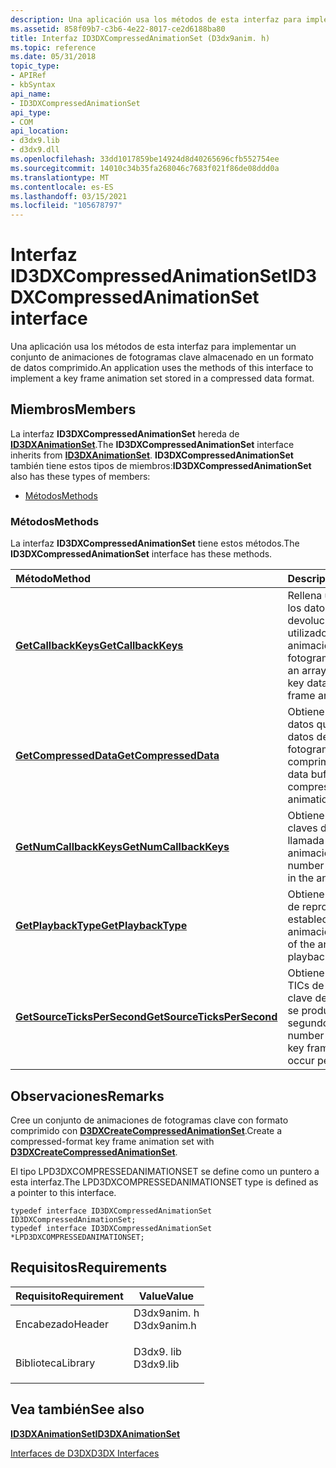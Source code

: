 ```yaml
---
description: Una aplicación usa los métodos de esta interfaz para implementar un conjunto de animaciones de fotogramas clave almacenado en un formato de datos comprimido.
ms.assetid: 858f09b7-c3b6-4e22-8017-ce2d6188ba80
title: Interfaz ID3DXCompressedAnimationSet (D3dx9anim. h)
ms.topic: reference
ms.date: 05/31/2018
topic_type:
- APIRef
- kbSyntax
api_name:
- ID3DXCompressedAnimationSet
api_type:
- COM
api_location:
- d3dx9.lib
- d3dx9.dll
ms.openlocfilehash: 33dd1017859be14924d8d40265696cfb552754ee
ms.sourcegitcommit: 14010c34b35fa268046c7683f021f86de08ddd0a
ms.translationtype: MT
ms.contentlocale: es-ES
ms.lasthandoff: 03/15/2021
ms.locfileid: "105678797"
---
```

# <a name="id3dxcompressedanimationset-interface"></a><span data-ttu-id="a6d35-103">Interfaz ID3DXCompressedAnimationSet</span><span class="sxs-lookup"><span data-stu-id="a6d35-103">ID3DXCompressedAnimationSet interface</span></span>

<span data-ttu-id="a6d35-104">Una aplicación usa los métodos de esta interfaz para implementar un conjunto de animaciones de fotogramas clave almacenado en un formato de datos comprimido.</span><span class="sxs-lookup"><span data-stu-id="a6d35-104">An application uses the methods of this interface to implement a key frame animation set stored in a compressed data format.</span></span>

## <a name="members"></a><span data-ttu-id="a6d35-105">Miembros</span><span class="sxs-lookup"><span data-stu-id="a6d35-105">Members</span></span>

<span data-ttu-id="a6d35-106">La interfaz **ID3DXCompressedAnimationSet** hereda de [**ID3DXAnimationSet**](id3dxanimationset.md).</span><span class="sxs-lookup"><span data-stu-id="a6d35-106">The **ID3DXCompressedAnimationSet** interface inherits from [**ID3DXAnimationSet**](id3dxanimationset.md).</span></span> <span data-ttu-id="a6d35-107">**ID3DXCompressedAnimationSet** también tiene estos tipos de miembros:</span><span class="sxs-lookup"><span data-stu-id="a6d35-107">**ID3DXCompressedAnimationSet** also has these types of members:</span></span>

-   [<span data-ttu-id="a6d35-108">Métodos</span><span class="sxs-lookup"><span data-stu-id="a6d35-108">Methods</span></span>](#methods)

### <a name="methods"></a><span data-ttu-id="a6d35-109">Métodos</span><span class="sxs-lookup"><span data-stu-id="a6d35-109">Methods</span></span>

<span data-ttu-id="a6d35-110">La interfaz **ID3DXCompressedAnimationSet** tiene estos métodos.</span><span class="sxs-lookup"><span data-stu-id="a6d35-110">The **ID3DXCompressedAnimationSet** interface has these methods.</span></span>



| <span data-ttu-id="a6d35-111">Método</span><span class="sxs-lookup"><span data-stu-id="a6d35-111">Method</span></span>                                                                                  | <span data-ttu-id="a6d35-112">Descripción</span><span class="sxs-lookup"><span data-stu-id="a6d35-112">Description</span></span>                                                                      |
|:----------------------------------------------------------------------------------------|:---------------------------------------------------------------------------------|
| [<span data-ttu-id="a6d35-113">**GetCallbackKeys**</span><span class="sxs-lookup"><span data-stu-id="a6d35-113">**GetCallbackKeys**</span></span>](id3dxcompressedanimationset--getcallbackkeys.md)                 | <span data-ttu-id="a6d35-114">Rellena una matriz con los datos de clave de devolución de llamada utilizados para la animación de fotogramas clave.</span><span class="sxs-lookup"><span data-stu-id="a6d35-114">Fills an array with callback key data used for key frame animation.</span></span><br/>   |
| [<span data-ttu-id="a6d35-115">**GetCompressedData**</span><span class="sxs-lookup"><span data-stu-id="a6d35-115">**GetCompressedData**</span></span>](id3dxcompressedanimationset--getcompresseddata.md)             | <span data-ttu-id="a6d35-116">Obtiene el búfer de datos que almacena los datos de animación de fotogramas clave comprimidos.</span><span class="sxs-lookup"><span data-stu-id="a6d35-116">Gets the data buffer that stores compressed key frame animation data.</span></span><br/> |
| [<span data-ttu-id="a6d35-117">**GetNumCallbackKeys**</span><span class="sxs-lookup"><span data-stu-id="a6d35-117">**GetNumCallbackKeys**</span></span>](id3dxcompressedanimationset--getnumcallbackkeys.md)           | <span data-ttu-id="a6d35-118">Obtiene el número de claves de devolución de llamada del conjunto de animaciones.</span><span class="sxs-lookup"><span data-stu-id="a6d35-118">Gets the number of callback keys in the animation set.</span></span><br/>                |
| [<span data-ttu-id="a6d35-119">**GetPlaybackType**</span><span class="sxs-lookup"><span data-stu-id="a6d35-119">**GetPlaybackType**</span></span>](id3dxcompressedanimationset--getplaybacktype.md)                 | <span data-ttu-id="a6d35-120">Obtiene el tipo del bucle de reproducción establecido de la animación.</span><span class="sxs-lookup"><span data-stu-id="a6d35-120">Gets the type of the animation set playback loop.</span></span><br/>                     |
| [<span data-ttu-id="a6d35-121">**GetSourceTicksPerSecond**</span><span class="sxs-lookup"><span data-stu-id="a6d35-121">**GetSourceTicksPerSecond**</span></span>](id3dxcompressedanimationset--getsourcetickspersecond.md) | <span data-ttu-id="a6d35-122">Obtiene el número de TICs de fotogramas clave de animación que se producen por segundo.</span><span class="sxs-lookup"><span data-stu-id="a6d35-122">Gets the number of animation key frame ticks that occur per second.</span></span><br/>   |



 

## <a name="remarks"></a><span data-ttu-id="a6d35-123">Observaciones</span><span class="sxs-lookup"><span data-stu-id="a6d35-123">Remarks</span></span>

<span data-ttu-id="a6d35-124">Cree un conjunto de animaciones de fotogramas clave con formato comprimido con [**D3DXCreateCompressedAnimationSet**](d3dxcreatecompressedanimationset.md).</span><span class="sxs-lookup"><span data-stu-id="a6d35-124">Create a compressed-format key frame animation set with [**D3DXCreateCompressedAnimationSet**](d3dxcreatecompressedanimationset.md).</span></span>

<span data-ttu-id="a6d35-125">El tipo LPD3DXCOMPRESSEDANIMATIONSET se define como un puntero a esta interfaz.</span><span class="sxs-lookup"><span data-stu-id="a6d35-125">The LPD3DXCOMPRESSEDANIMATIONSET type is defined as a pointer to this interface.</span></span>


```
typedef interface ID3DXCompressedAnimationSet ID3DXCompressedAnimationSet;
typedef interface ID3DXCompressedAnimationSet *LPD3DXCOMPRESSEDANIMATIONSET;
```



## <a name="requirements"></a><span data-ttu-id="a6d35-126">Requisitos</span><span class="sxs-lookup"><span data-stu-id="a6d35-126">Requirements</span></span>



| <span data-ttu-id="a6d35-127">Requisito</span><span class="sxs-lookup"><span data-stu-id="a6d35-127">Requirement</span></span> | <span data-ttu-id="a6d35-128">Value</span><span class="sxs-lookup"><span data-stu-id="a6d35-128">Value</span></span> |
|--------------------|----------------------------------------------------------------------------------------|
| <span data-ttu-id="a6d35-129">Encabezado</span><span class="sxs-lookup"><span data-stu-id="a6d35-129">Header</span></span><br/>  | <dl> <span data-ttu-id="a6d35-130"><dt>D3dx9anim. h</dt></span><span class="sxs-lookup"><span data-stu-id="a6d35-130"><dt>D3dx9anim.h</dt></span></span> </dl> |
| <span data-ttu-id="a6d35-131">Biblioteca</span><span class="sxs-lookup"><span data-stu-id="a6d35-131">Library</span></span><br/> | <dl> <span data-ttu-id="a6d35-132"><dt>D3dx9. lib</dt></span><span class="sxs-lookup"><span data-stu-id="a6d35-132"><dt>D3dx9.lib</dt></span></span> </dl>   |



## <a name="see-also"></a><span data-ttu-id="a6d35-133">Vea también</span><span class="sxs-lookup"><span data-stu-id="a6d35-133">See also</span></span>

<dl> <dt>

[<span data-ttu-id="a6d35-134">**ID3DXAnimationSet**</span><span class="sxs-lookup"><span data-stu-id="a6d35-134">**ID3DXAnimationSet**</span></span>](id3dxanimationset.md)
</dt> <dt>

[<span data-ttu-id="a6d35-135">Interfaces de D3DX</span><span class="sxs-lookup"><span data-stu-id="a6d35-135">D3DX Interfaces</span></span>](dx9-graphics-reference-d3dx-interfaces.md)
</dt> </dl>

 

 




